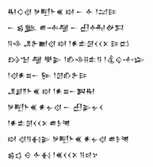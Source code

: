 <div class='block'>
<div class='line'>𒊑𒄭𒋼 𒃻𒋃𒈨𒌍 𒊭 𒀸 𒅆 𒁹𒁺𒄿</div>
<div class='line'>𒀸 𒌗𒆥 𒌑𒁄𒆷 𒀸 𒌷𒅈𒉻𒁕</div>
<div class='line'>𒀀𒈾 𒂗𒉿𒆤𒋼 𒊭 𒁹𒀭𒉺𒌆𒌋𒌋𒉽 𒄿𒆗</div>
<div class='line'>𒋳𒈠 𒆷 𒋧𒉌 𒁹𒁓𒈾𒍝𒉺𒀀 𒁹𒆬𒌒𒋾𒇽</div>
<div class='line'>𒁹𒋼𒀭𒊺𒀸 𒌉 𒁹𒇻𒁓𒉿𒄿</div>
<div class='line'>𒂗𒋗𒈫𒈨𒌍 𒊭 𒁹𒀭𒊺𒀸𒀉𒊑</div>
<div class='line'>𒃻𒋃𒈨𒌍 𒀭𒉡𒋼 𒀸 𒌷𒉌𒉡𒌋</div>
<div class='line'>𒁹𒀭𒉺𒌆𒌋𒌋𒉽 𒌑𒊩𒇴</div>
<div class='line'>𒊭 𒋼𒀀𒈬𒉌 𒃻𒋃𒈨𒌍 𒀭𒉡𒋼 𒌑𒊩𒇴</div>
<div class='line'>𒌗𒌓 𒄰 𒅆𒈬 𒁹𒌍𒌋𒌋𒉽 𒀀𒁀𒆳</div>
</div>